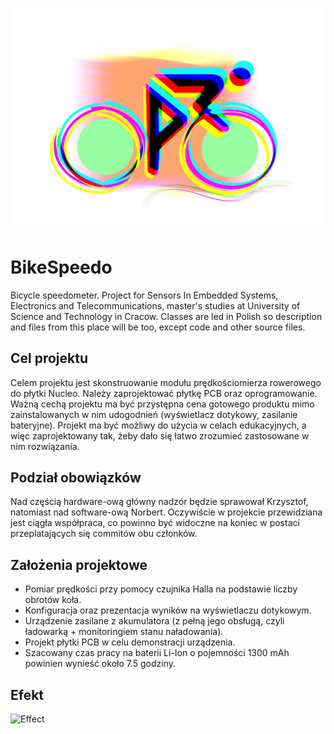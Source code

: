 ![ReadMe](Assets/bikelogo.jpg)

# BikeSpeedo
Bicycle speedometer. Project for Sensors In Embedded Systems, Electronics and Telecommunications, master's studies at University of Science and Technology in Cracow. Classes are led in Polish so description and files from this place will be too, except code and other source files.

## Cel projektu
Celem projektu jest skonstruowanie modułu prędkościomierza rowerowego do płytki Nucleo. Należy zaprojektować płytkę PCB oraz oprogramowanie. Ważną cechą projektu ma być przystępna cena gotowego produktu mimo zainstalowanych w nim udogodnień (wyświetlacz dotykowy, zasilanie bateryjne). Projekt ma być możliwy do użycia w celach edukacyjnych, a więc zaprojektowany tak, żeby dało się łatwo zrozumieć zastosowane w nim rozwiązania.

## Podział obowiązków
Nad częścią hardware-ową główny nadzór będzie sprawował Krzysztof, natomiast nad software-ową Norbert. Oczywiście w projekcie przewidziana jest ciągła współpraca, co powinno być widoczne na koniec w postaci przeplatających się commitów obu członków.

## Założenia projektowe
* Pomiar prędkości przy pomocy czujnika Halla na podstawie liczby obrotów koła.
* Konfiguracja oraz prezentacja wyników na wyświetlaczu dotykowym.
* Urządzenie zasilane z akumulatora (z pełną jego obsługą, czyli ładowarką + monitoringiem stanu naładowania).
* Projekt płytki PCB w celu demonstracji urządzenia.
* Szacowany czas pracy na baterii Li-Ion o pojemności 1300 mAh powinien wynieść około 7.5 godziny.

## Efekt
![Effect](https://j.gifs.com/NOkZy6.gif)  
